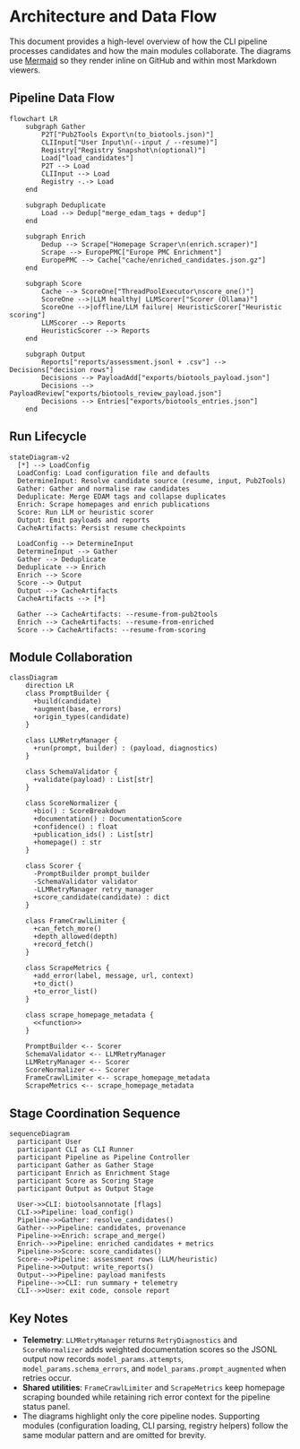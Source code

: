 # Architecture and Data Flow

This document provides a high-level overview of how the CLI pipeline processes candidates and how the main modules collaborate. The diagrams use [Mermaid](https://mermaid.js.org/) so they render inline on GitHub and within most Markdown viewers.

## Pipeline Data Flow
```mermaid
flowchart LR
    subgraph Gather
        P2T["Pub2Tools Export\n(to_biotools.json)"]
        CLIInput["User Input\n(--input / --resume)"]
        Registry["Registry Snapshot\n(optional)"]
        Load["load_candidates"]
        P2T --> Load
        CLIInput --> Load
        Registry -.-> Load
    end

    subgraph Deduplicate
        Load --> Dedup["merge_edam_tags + dedup"]
    end

    subgraph Enrich
        Dedup --> Scrape["Homepage Scraper\n(enrich.scraper)"]
        Scrape --> EuropePMC["Europe PMC Enrichment"]
        EuropePMC --> Cache["cache/enriched_candidates.json.gz"]
    end

    subgraph Score
        Cache --> ScoreOne["ThreadPoolExecutor\nscore_one()"]
        ScoreOne -->|LLM healthy| LLMScorer["Scorer (Ollama)"]
        ScoreOne -->|offline/LLM failure| HeuristicScorer["Heuristic scoring"]
        LLMScorer --> Reports
        HeuristicScorer --> Reports
    end

    subgraph Output
        Reports["reports/assessment.jsonl + .csv"] --> Decisions["decision rows"]
        Decisions --> PayloadAdd["exports/biotools_payload.json"]
        Decisions --> PayloadReview["exports/biotools_review_payload.json"]
        Decisions --> Entries["exports/biotools_entries.json"]
    end
```

## Run Lifecycle
```mermaid
stateDiagram-v2
  [*] --> LoadConfig
  LoadConfig: Load configuration file and defaults
  DetermineInput: Resolve candidate source (resume, input, Pub2Tools)
  Gather: Gather and normalise raw candidates
  Deduplicate: Merge EDAM tags and collapse duplicates
  Enrich: Scrape homepages and enrich publications
  Score: Run LLM or heuristic scorer
  Output: Emit payloads and reports
  CacheArtifacts: Persist resume checkpoints

  LoadConfig --> DetermineInput
  DetermineInput --> Gather
  Gather --> Deduplicate
  Deduplicate --> Enrich
  Enrich --> Score
  Score --> Output
  Output --> CacheArtifacts
  CacheArtifacts --> [*]

  Gather --> CacheArtifacts: --resume-from-pub2tools
  Enrich --> CacheArtifacts: --resume-from-enriched
  Score --> CacheArtifacts: --resume-from-scoring
```

## Module Collaboration
```mermaid
classDiagram
    direction LR
    class PromptBuilder {
      +build(candidate)
      +augment(base, errors)
      +origin_types(candidate)
    }

    class LLMRetryManager {
      +run(prompt, builder) : (payload, diagnostics)
    }

    class SchemaValidator {
      +validate(payload) : List[str]
    }

    class ScoreNormalizer {
      +bio() : ScoreBreakdown
      +documentation() : DocumentationScore
      +confidence() : float
      +publication_ids() : List[str]
      +homepage() : str
    }

    class Scorer {
      -PromptBuilder prompt_builder
      -SchemaValidator validator
      -LLMRetryManager retry_manager
      +score_candidate(candidate) : dict
    }

    class FrameCrawlLimiter {
      +can_fetch_more()
      +depth_allowed(depth)
      +record_fetch()
    }

    class ScrapeMetrics {
      +add_error(label, message, url, context)
      +to_dict()
      +to_error_list()
    }

    class scrape_homepage_metadata {
      <<function>>
    }

    PromptBuilder <-- Scorer
    SchemaValidator <-- LLMRetryManager
    LLMRetryManager <-- Scorer
    ScoreNormalizer <-- Scorer
    FrameCrawlLimiter <-- scrape_homepage_metadata
    ScrapeMetrics <-- scrape_homepage_metadata
```

## Stage Coordination Sequence
```mermaid
sequenceDiagram
  participant User
  participant CLI as CLI Runner
  participant Pipeline as Pipeline Controller
  participant Gather as Gather Stage
  participant Enrich as Enrichment Stage
  participant Score as Scoring Stage
  participant Output as Output Stage

  User->>CLI: biotoolsannotate [flags]
  CLI->>Pipeline: load_config()
  Pipeline->>Gather: resolve_candidates()
  Gather-->>Pipeline: candidates, provenance
  Pipeline->>Enrich: scrape_and_merge()
  Enrich-->>Pipeline: enriched candidates + metrics
  Pipeline->>Score: score_candidates()
  Score-->>Pipeline: assessment rows (LLM/heuristic)
  Pipeline->>Output: write_reports()
  Output-->>Pipeline: payload manifests
  Pipeline-->>CLI: run summary + telemetry
  CLI-->>User: exit code, console report
```

## Key Notes
- **Telemetry**: `LLMRetryManager` returns `RetryDiagnostics` and `ScoreNormalizer` adds weighted documentation scores so the JSONL output now records `model_params.attempts`, `model_params.schema_errors`, and `model_params.prompt_augmented` when retries occur.
- **Shared utilities**: `FrameCrawlLimiter` and `ScrapeMetrics` keep homepage scraping bounded while retaining rich error context for the pipeline status panel.
- The diagrams highlight only the core pipeline nodes. Supporting modules (configuration loading, CLI parsing, registry helpers) follow the same modular pattern and are omitted for brevity.
